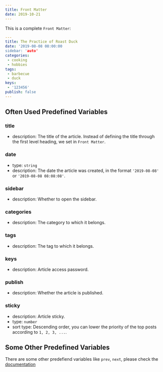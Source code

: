 ```yaml
---
title: Front Matter
date: 2019-10-21
---
```


This is a complete `Front Matter`:

```yaml
---
title: The Practice of Roast Duck
date: '2019-08-08 08:00:00
sidebar: 'auto'
categories:
 - cooking
 - hobbies
tags:
 - barbecue
 - duck
keys:
 - '123456'
publish: false
---
```

## Often Used Predefined Variables

### title

- description: The title of the article. Instead of defining the title through the first level heading, we set in `Front Matter`.

### date

- type: `string`
- description: The date the article was created, in the format `'2019-08-08'` or `'2019-08-08 08:08:08'`.

### sidebar

- description: Whether to open the sidebar.

### categories

- description: The category to which it belongs.

### tags

- description: The tag to which it belongs.

### keys

- description: Article access password.

### publish

- description: Whether the article is published.

### sticky <Badge text="1.1.2+" />

- description: Article sticky.
- type: `number`
- sort type: Descending order, you can lower the priority of the top posts according to `1, 2, 3, ...`.

## Some Other Predefined Variables

There are some other predefiend variables like `prev`, `next`, please check the [documentation](https://vuepress.vuejs.org/guide/frontmatter.html#alternative-frontmatter-formats)